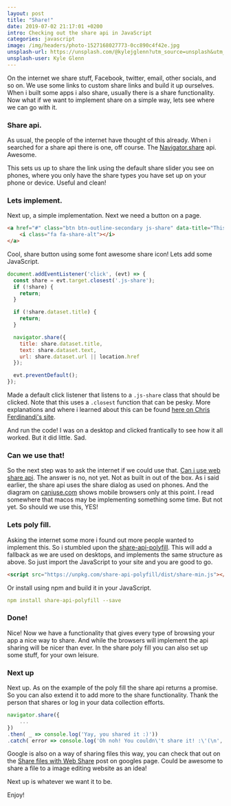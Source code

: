 ```yaml
---
layout: post
title: "Share!"
date: 2019-07-02 21:17:01 +0200
intro: Checking out the share api in JavaScript
categories: javascript
image: /img/headers/photo-1527168027773-0cc890c4f42e.jpg
unsplash-url: https://unsplash.com/@kylejglenn?utm_source=unsplash&utm_medium=referral&utm_content=creditCopyText
unsplash-user: Kyle Glenn
---
```


On the internet we share stuff, Facebook, twitter, email, other socials, and so on. We use some links to custom share links and build it up ourselves. When i built some apps i also  share, usually there is a share functionality. Now what if we want to implement share on a simple way, lets see where we can go with it.

### Share api.

As usual, the people of the internet have thought of this already. When i searched for a share api there is one, off course. The [Navigator.share](https://developer.mozilla.org/en-US/docs/Web/API/Navigator/share) api. Awesome.

This sets us up to share the link using the default share slider you see on phones, where you only have the share types you have set up on your phone or device. Useful and clean! 

### Lets implement.

Next up, a simple implementation. Next we need a button on a page.

```html
<a href="#" class="btn btn-outline-secondary js-share" data-title="This is a title" data-text="This is a text" aria-label="Share this page">
    <i class="fa fa-share-alt"></i>
</a>
```

Cool, share button using some font awesome share icon! Lets add some JavaScript.

```javascript
document.addEventListener('click', (evt) => {
  const share = evt.target.closest('.js-share');
  if (!share) {
    return;
  }

  if (!share.dataset.title) {
    return;
  }

  navigator.share({
    title: share.dataset.title,
    text: share.dataset.text,
    url: share.dataset.url || location.href
  });

  evt.preventDefault();
});
```

Made a default click listener that listens to a `.js-share` class that should be clicked. Note that this uses a `.closest` function that can be pesky. More explanations and where i learned about this can be found [here on Chris Ferdinandi's site](https://gomakethings.com/checking-event-target-selectors-with-event-bubbling-in-vanilla-javascript/).

And run the code! I was on a desktop and clicked frantically to see how it all worked. But it did little. Sad.

### Can we use that!

So the next step was to ask the internet if we could use that. [Can i use web share api](https://caniuse.com/#feat=web-share). The answer is no, not yet. Not as built in out of the box. As i said earlier, the share api uses the share dialog as used on phones. And the diagram on [caniuse.com](https://caniuse.com) shows mobile browsers only at this point. I read somewhere that macos may be implementing something some time. But not yet. So should we use this, YES!

### Lets poly fill.  

Asking the internet some more i found out more people wanted to implement this. So i stumbled upon the [share-api-polyfill](https://github.com/NascHQ/share-api-polyfill). This will add a fallback as we are used on desktops, and implements the same structure as above. So just import the JavaScript to your site and you are good to go.

```html
<script src="https://unpkg.com/share-api-polyfill/dist/share-min.js"></script>
```

Or install using npm and build it in your JavaScript.

```yaml
npm install share-api-polyfill --save
```

### Done!

Nice! Now we have a functionality that gives every type of browsing your app a nice way to share. And while the browsers will implement the api sharing will be nicer than ever. In the share poly fill you can also set up some stuff, for your own leisure.

### Next up

Next up. As on the example of the poly fill the share api returns a promise. So you can also extend it to add more to the share functionality. Thank the person that shares or log in your data collection efforts.

```javascript
navigator.share({
    ...
})
.then( _ => console.log('Yay, you shared it :)'))
.catch( error => console.log('Oh noh! You couldn\'t share it! :\'(\n', error));
```

Google is also on a way of sharing files this way, you can check that out on the [Share files with Web Share](https://developers.google.com/web/updates/2019/05/web-share-files) post on googles page. Could be awesome to share a file to a image editing website as an idea!

Next up is whatever we want it to be.

Enjoy!
